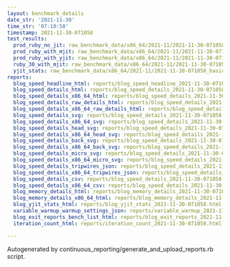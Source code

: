 ```yaml
---
layout: benchmark_details
date_str: '2021-11-30'
time_str: '07:10:58'
timestamp: 2021-11-30-071058
test_results:
  prod_ruby_no_jit: raw_benchmark_data/x86_64/2021-11/2021-11-30-071058_basic_benchmark_prod_ruby_no_jit.json
  prod_ruby_with_mjit: raw_benchmark_data/x86_64/2021-11/2021-11-30-071058_basic_benchmark_prod_ruby_with_mjit.json
  prod_ruby_with_yjit: raw_benchmark_data/x86_64/2021-11/2021-11-30-071058_basic_benchmark_prod_ruby_with_yjit.json
  ruby_30_with_mjit: raw_benchmark_data/x86_64/2021-11/2021-11-30-071058_basic_benchmark_ruby_30_with_mjit.json
  yjit_stats: raw_benchmark_data/x86_64/2021-11/2021-11-30-071058_basic_benchmark_yjit_stats.json
reports:
  blog_speed_headline_html: reports/blog_speed_headline_2021-11-30-071058.html
  blog_speed_details_html: reports/blog_speed_details_2021-11-30-071058.html
  blog_speed_details_x86_64_html: reports/blog_speed_details_2021-11-30-071058.x86_64.html
  blog_speed_details_raw_details_html: reports/blog_speed_details_2021-11-30-071058.raw_details.html
  blog_speed_details_x86_64_raw_details_html: reports/blog_speed_details_2021-11-30-071058.x86_64.raw_details.html
  blog_speed_details_svg: reports/blog_speed_details_2021-11-30-071058.svg
  blog_speed_details_x86_64_svg: reports/blog_speed_details_2021-11-30-071058.x86_64.svg
  blog_speed_details_head_svg: reports/blog_speed_details_2021-11-30-071058.head.svg
  blog_speed_details_x86_64_head_svg: reports/blog_speed_details_2021-11-30-071058.x86_64.head.svg
  blog_speed_details_back_svg: reports/blog_speed_details_2021-11-30-071058.back.svg
  blog_speed_details_x86_64_back_svg: reports/blog_speed_details_2021-11-30-071058.x86_64.back.svg
  blog_speed_details_micro_svg: reports/blog_speed_details_2021-11-30-071058.micro.svg
  blog_speed_details_x86_64_micro_svg: reports/blog_speed_details_2021-11-30-071058.x86_64.micro.svg
  blog_speed_details_tripwires_json: reports/blog_speed_details_2021-11-30-071058.tripwires.json
  blog_speed_details_x86_64_tripwires_json: reports/blog_speed_details_2021-11-30-071058.x86_64.tripwires.json
  blog_speed_details_csv: reports/blog_speed_details_2021-11-30-071058.csv
  blog_speed_details_x86_64_csv: reports/blog_speed_details_2021-11-30-071058.x86_64.csv
  blog_memory_details_html: reports/blog_memory_details_2021-11-30-071058.html
  blog_memory_details_x86_64_html: reports/blog_memory_details_2021-11-30-071058.x86_64.html
  blog_yjit_stats_html: reports/blog_yjit_stats_2021-11-30-071058.html
  variable_warmup_warmup_settings_json: reports/variable_warmup_2021-11-30-071058.warmup_settings.json
  blog_exit_reports_bench_list_html: reports/blog_exit_reports_2021-11-30-071058.bench_list.html
  iteration_count_html: reports/iteration_count_2021-11-30-071058.html

---
```

Autogenerated by continuous_reporting/generate_and_upload_reports.rb script.
